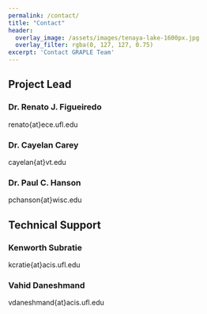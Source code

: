 ```yaml
---
permalink: /contact/
title: "Contact"
header:
  overlay_image: /assets/images/tenaya-lake-1600px.jpg
  overlay_filter: rgba(0, 127, 127, 0.75)
excerpt: 'Contact GRAPLE Team'
---
```

## Project Lead

### Dr. Renato J. Figueiredo

<i class="fa fa-envelope-o"></i> renato{at}ece.ufl.edu

### Dr. Cayelan Carey

<i class="fa fa-envelope-o"></i> cayelan{at}vt.edu

### Dr. Paul C. Hanson

<i class="fa fa-envelope-o"></i> pchanson{at}wisc.edu

## Technical Support

### Kenworth Subratie

<i class="fa fa-envelope-o"></i> kcratie{at}acis.ufl.edu

### Vahid Daneshmand

<i class="fa fa-envelope-o"></i> vdaneshmand{at}acis.ufl.edu